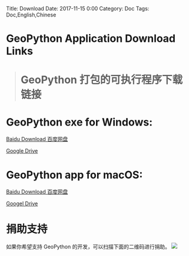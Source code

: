 Title: Download
Date: 2017-11-15 0:00
Category: Doc
Tags: Doc,English,Chinese

# GeoPython Application Download Links
># GeoPython 打包的可执行程序下载链接


# GeoPython exe for Windows:
[Baidu Download 百度网盘](http://pan.baidu.com/s/1jIb3Joy)

[Google Drive](https://drive.google.com/open?id=16TR6mO2jJlDgPZM_whc8I6rjR_-KeFKZ)




# GeoPython app for macOS:
[Baidu Download 百度网盘](http://pan.baidu.com/s/1c1UUopE)

[Googel Drive](https://drive.google.com/open?id=1YxOMIx1Qda8SI8P41rs0p5zAt3L5BM2J)



# 捐助支持

如果你希望支持 GeoPython 的开发，可以扫描下面的二维码进行捐助。
![](https://raw.githubusercontent.com/chinageology/GeoPython/master/img/WeChatQrCode.png)